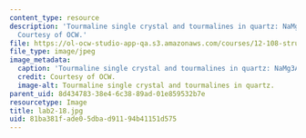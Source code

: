 ```yaml
---
content_type: resource
description: 'Tourmaline single crystal and tourmalines in quartz: NaMg3Al5B3Si6O27(OH)4.
  Courtesy of OCW.'
file: https://ol-ocw-studio-app-qa.s3.amazonaws.com/courses/12-108-structure-of-earth-materials-fall-2004/81ba381fade05dbad91194b41151d575_lab2-18.jpg
file_type: image/jpeg
image_metadata:
  caption: 'Tourmaline single crystal and tourmalines in quartz: NaMg3Al5B3Si6O27(OH)4.'
  credit: Courtesy of OCW.
  image-alt: Tourmaline single crystal and tourmalines in quartz.
parent_uid: 8d434783-38e4-6c38-89ad-01e859532b7e
resourcetype: Image
title: lab2-18.jpg
uid: 81ba381f-ade0-5dba-d911-94b41151d575
---
```

